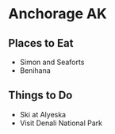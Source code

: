 # Anchorage AK

## Places to Eat
- Simon and Seaforts
- Benihana

## Things to Do
- Ski at Alyeska
- Visit Denali National Park

